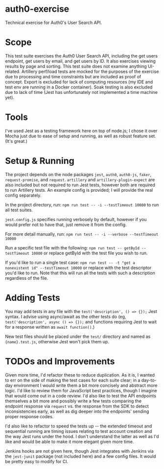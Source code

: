 # auth0-exercise
Technical exercise for Auth0's User Search API.

# Scope
This test suite exercises the Auth0 User Search API, including the get users endpoint, get users by email, and get users by ID. It also exercises viewing results by page and sorting. 
This test suite does not examine anything UI-related. Artillery perf/load tests are mocked for the purposes of the exercise due to processing and time constraints but are included as proof of concept.
Export is excluded for lack of computing resources (my IDE and test env are running in a Docker container). Soak testing is also excluded due to lack of time (Jest has unfortunately not implemented a time machine yet).

# Tools
I've used Jest as a testing framework here on top of node.js; I chose it over Mocha just due to ease of setup and running, as well as robust feature set. (It's great.)

# Setup & Running
The project depends on the node packages `jest`, `auth0`, `auth0-js`, `faker`, `request-promise`, and `request`. 
`artillery` and `artillery-plugin-expect` are also included but not required to run Jest tests, however both are required to run Artillery tests.
An example config is provided; I will provide the real config separately.

In the project directory, run:
`npm run test -- -i --testTimeout 10000` 
to run all test suites. 

`jest.config.js` specifies running verbosely by default, however if you would prefer not to have that, just remove it from the config.

For more detail manually, run:
`npm run test -- -i --verbose --testTimeout 10000`

Run a specific test file with the following:
`npm run test -- getById --testTimeout 10000`
or replace getById with the test file you wish to run.

If you'd like to run a single test case:
`npm run test -- -t "get a nonexistent id" --testTimeout 10000`
or replace with the test descriptor you'd like to run. Note that this will run all the tests with such a description regardless of the file.

# Adding Tests
You may add tests in any file with the `test('description', () => {});` Jest syntax. I advise using async/await as the other tests do (eg, `test('description', async () => {});` and functions requiring Jest to wait for a response written as `await function()`.)

New test files should be placed under the `test/` directory and named as `{name}.test.js`, otherwise Jest won't pick them up.

# TODOs and Improvements

Given more time, I'd refactor these to reduce duplication. As it is, I wanted to err on the side of making the test cases for each suite clear; in a day-to-day environment I would write them a bit more concisely and abstract more logic.
I'd like to review them for JavaScript best practices, though I imagine that would come out in a code review. 
I'd also like to test the API endpoints themselves a bit more and possibly write a few tests comparing the endpoint response via `request` vs. the response from the SDK to detect inconsistencies early, as well as dig deeper into the endpoints' sending proper response codes.

I'd also like to refactor to speed the tests up -- the extended timeout and sequential running are timing issues relating to test account creation and the way Jest runs under the hood. I don't understand the latter as well as I'd like and would be able to make it more elegant given more time.

Jenkins hooks are not given here, though Jest integrates with Jenkins via the `jest-junit` package (not included here) and a few config files. It would be pretty easy to modify for CI. 